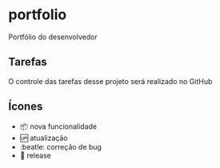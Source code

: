 # portfolio

Portfólio do desenvolvedor

## Tarefas

O controle das tarefas desse projeto será realizado no GitHub

## Ícones

- :package: nova funcionalidade
- :up: atualização
- :beatle: correção de bug
- :checkered_flag: release
